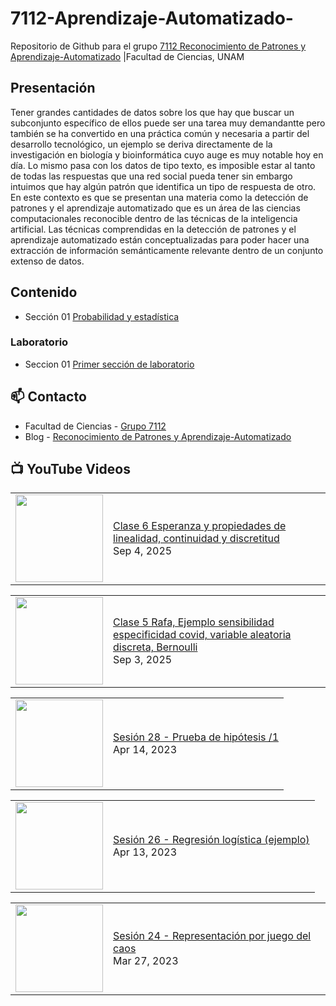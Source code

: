 # 7112-Aprendizaje-Automatizado-
Repositorio de Github para el grupo   [7112 Reconocimiento de Patrones y Aprendizaje-Automatizado](https://www.fciencias.unam.mx/docencia/horarios/presentacion/347481) |Facultad de Ciencias, UNAM

## Presentación
Tener grandes cantidades de datos sobre los que hay que buscar un subconjunto específico de ellos puede ser una tarea muy demandantte pero también se ha convertido en una práctica común y necesaria a partir del desarrollo tecnológico, un ejemplo se deriva directamente de la investigación en biología y bioinformática cuyo auge es muy notable hoy en día. Lo mismo pasa con los datos de tipo texto, es imposible estar al tanto de todas las respuestas que una red social pueda tener sin embargo intuimos que hay algún patrón que identifica un tipo de respuesta de otro. En este contexto es que se presentan una materia como la detección de patrones y el aprendizaje automatizado que es un área de las ciencias computacionales reconocible dentro de las técnicas de la inteligencia artificial. Las técnicas comprendidas en la detección de patrones y el aprendizaje automatizado están conceptualizadas para poder hacer una extracción de información semánticamente relevante dentro de un conjunto extenso de datos.

## Contenido
- Sección 01  [Probabilidad y estadística](https://github.com/7122-Aprendizaje-Automatizado/7112-Aprendizaje-Automatizado-/tree/main/Secci%C3%B3n%2001%20Probabilidad%20y%20Estadistica)

### Laboratorio
- Seccion 01  [Primer sección de laboratorio](https://github.com/7122-Aprendizaje-Automatizado/7112-Aprendizaje-Automatizado-/tree/main/Secci%C3%B3n01-Laboratorio)


## 📫 Contacto
- Facultad de Ciencias - [Grupo 7112](https://www.fciencias.unam.mx/docencia/horarios/presentacion/347481)
- Blog - [Reconocimiento de Patrones y Aprendizaje-Automatizado](https://sites.google.com/view/patronesciencias/inicio)

##  📺 	YouTube Videos
<!-- BLOG-POST-LIST:START --><table><tr><td><a href="https://www.youtube.com/watch?v=6BmacAuqn0o"><img width="140px" src="https://i.ytimg.com/vi/6BmacAuqn0o/mqdefault.jpg"></a></td>
<td><a href="https://www.youtube.com/watch?v=6BmacAuqn0o">Clase 6 Esperanza y propiedades de linealidad, continuidad y discretitud</a><br/>Sep 4, 2025</td></tr></table>
<table><tr><td><a href="https://www.youtube.com/watch?v=iuT2RWUWG7A"><img width="140px" src="https://i.ytimg.com/vi/iuT2RWUWG7A/mqdefault.jpg"></a></td>
<td><a href="https://www.youtube.com/watch?v=iuT2RWUWG7A">Clase 5 Rafa, Ejemplo sensibilidad especificidad covid, variable aleatoria discreta, Bernoulli</a><br/>Sep 3, 2025</td></tr></table>
<table><tr><td><a href="https://www.youtube.com/watch?v=NDhze3RViCc"><img width="140px" src="https://i.ytimg.com/vi/NDhze3RViCc/mqdefault.jpg"></a></td>
<td><a href="https://www.youtube.com/watch?v=NDhze3RViCc">Sesión 28 - Prueba de hipótesis /1</a><br/>Apr 14, 2023</td></tr></table>
<table><tr><td><a href="https://www.youtube.com/watch?v=BGOFmXiAQmk"><img width="140px" src="https://i.ytimg.com/vi/BGOFmXiAQmk/mqdefault.jpg"></a></td>
<td><a href="https://www.youtube.com/watch?v=BGOFmXiAQmk">Sesión 26 - Regresión logística &lpar;ejemplo&rpar;</a><br/>Apr 13, 2023</td></tr></table>
<table><tr><td><a href="https://www.youtube.com/watch?v=BFvX7Urm6b0"><img width="140px" src="https://i.ytimg.com/vi/BFvX7Urm6b0/mqdefault.jpg"></a></td>
<td><a href="https://www.youtube.com/watch?v=BFvX7Urm6b0">Sesión 24 - Representación por juego del caos</a><br/>Mar 27, 2023</td></tr></table>
<!-- BLOG-POST-LIST:END -->

